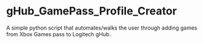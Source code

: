 # gHub_GamePass_Profile_Creator
A simple python script that automates/walks the user through adding games from Xbox Games pass to Logitech gHub.

